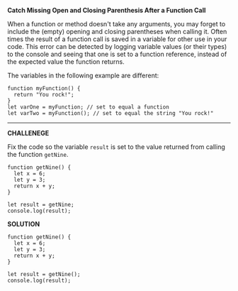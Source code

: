 **Catch Missing Open and Closing Parenthesis After a Function Call**

When a function or method doesn't take any arguments, you may forget to include the (empty) opening and closing parentheses when calling it. Often times the result of a function call is saved in a variable for other use in your code. This error can be detected by logging variable values (or their types) to the console and seeing that one is set to a function reference, instead of the expected value the function returns.

The variables in the following example are different:

```
function myFunction() {
  return "You rock!";
}
let varOne = myFunction; // set to equal a function
let varTwo = myFunction(); // set to equal the string "You rock!"
```

---------------------

**CHALLENEGE**

Fix the code so the variable `result` is set to the value returned from calling the function `getNine`.


```
function getNine() {
  let x = 6;
  let y = 3;
  return x + y;
}

let result = getNine;
console.log(result);

```

**SOLUTION**

```
function getNine() {
  let x = 6;
  let y = 3;
  return x + y;
}

let result = getNine();
console.log(result);

```

